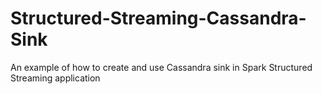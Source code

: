 # Structured-Streaming-Cassandra-Sink
An example of how to create and use Cassandra sink in Spark Structured Streaming application

